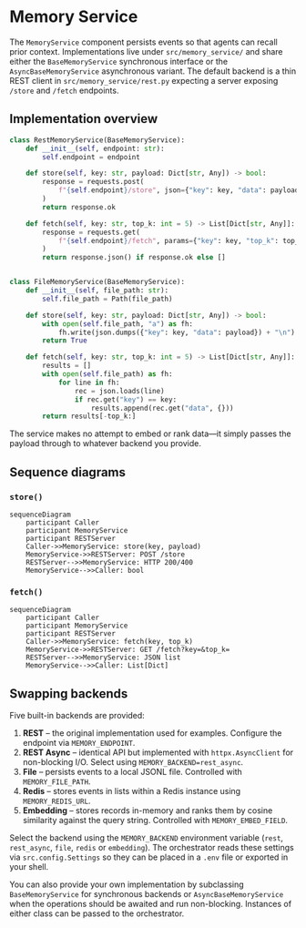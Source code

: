 # Memory Service

The `MemoryService` component persists events so that agents can recall prior
context. Implementations live under `src/memory_service/` and share either the
`BaseMemoryService` synchronous interface or the `AsyncBaseMemoryService`
asynchronous variant. The default backend is a thin REST client in
`src/memory_service/rest.py` expecting a server exposing `/store` and `/fetch`
endpoints.

## Implementation overview

```python
class RestMemoryService(BaseMemoryService):
    def __init__(self, endpoint: str):
        self.endpoint = endpoint

    def store(self, key: str, payload: Dict[str, Any]) -> bool:
        response = requests.post(
            f"{self.endpoint}/store", json={"key": key, "data": payload}
        )
        return response.ok

    def fetch(self, key: str, top_k: int = 5) -> List[Dict[str, Any]]:
        response = requests.get(
            f"{self.endpoint}/fetch", params={"key": key, "top_k": top_k}
        )
        return response.json() if response.ok else []


class FileMemoryService(BaseMemoryService):
    def __init__(self, file_path: str):
        self.file_path = Path(file_path)

    def store(self, key: str, payload: Dict[str, Any]) -> bool:
        with open(self.file_path, "a") as fh:
            fh.write(json.dumps({"key": key, "data": payload}) + "\n")
        return True

    def fetch(self, key: str, top_k: int = 5) -> List[Dict[str, Any]]:
        results = []
        with open(self.file_path) as fh:
            for line in fh:
                rec = json.loads(line)
                if rec.get("key") == key:
                    results.append(rec.get("data", {}))
        return results[-top_k:]
```

The service makes no attempt to embed or rank data—it simply passes the payload
through to whatever backend you provide.

## Sequence diagrams

### `store()`

```mermaid
sequenceDiagram
    participant Caller
    participant MemoryService
    participant RESTServer
    Caller->>MemoryService: store(key, payload)
    MemoryService->>RESTServer: POST /store
    RESTServer-->>MemoryService: HTTP 200/400
    MemoryService-->>Caller: bool
```

### `fetch()`

```mermaid
sequenceDiagram
    participant Caller
    participant MemoryService
    participant RESTServer
    Caller->>MemoryService: fetch(key, top_k)
    MemoryService->>RESTServer: GET /fetch?key=&top_k=
    RESTServer-->>MemoryService: JSON list
    MemoryService-->>Caller: List[Dict]
```

## Swapping backends

Five built-in backends are provided:

1. **REST** – the original implementation used for examples. Configure the
   endpoint via ``MEMORY_ENDPOINT``.
2. **REST Async** – identical API but implemented with ``httpx.AsyncClient`` for
   non-blocking I/O. Select using ``MEMORY_BACKEND=rest_async``.
3. **File** – persists events to a local JSONL file. Controlled with
   ``MEMORY_FILE_PATH``.
4. **Redis** – stores events in lists within a Redis instance using
   ``MEMORY_REDIS_URL``.
5. **Embedding** – stores records in-memory and ranks them by cosine
   similarity against the query string. Controlled with
   ``MEMORY_EMBED_FIELD``.

Select the backend using the ``MEMORY_BACKEND`` environment variable (``rest``,
``rest_async``, ``file``, ``redis`` or ``embedding``). The orchestrator reads these settings via ``src.config.Settings``
so they can be placed in a ``.env`` file or exported in your shell.

You can also provide your own implementation by subclassing
``BaseMemoryService`` for synchronous backends or
``AsyncBaseMemoryService`` when the operations should be awaited and run
non-blocking. Instances of either class can be passed to the orchestrator.
